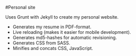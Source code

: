 #Personal site

Uses Grunt with Jekyll to create my personal website.

* Generates my resume in PDF-format.
* Live reloading (makes it easier for mobile development).
* Generates md5-hashes for automatic revisioning.
* Generates CSS from SASS.
* Minifies and concats CSS, JavaScript.
